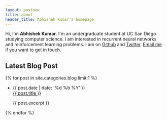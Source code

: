 ```yaml
---
layout: postnew
title: about
header_title: Abhishek Kumar's homepage
---
```


Hi, I'm **Abhishek Kumar**. I'm an undergraduate student at UC San Diego studying computer science. I am interested in recurrent neural networks and reinforcement learning problems. I am on [Github][github] and [Twitter][twitter]. [Email me][email] if you want to get in touch.

[github]: https://github.com/TheAbhiKumar
[twitter]: https://twitter.com/_abkumar
[email]: &#109;&#097;&#105;&#108;&#116;&#111;:&#097;&#098;&#107;&#117;&#109;&#097;&#114;&#064;&#117;&#099;&#115;&#100;&#046;&#101;&#100;&#117;

## Latest Blog Post
{% for post in site.categories.blog limit:1 %}
  <ul id="archive">
    <li>
      <span class="post-date">
      <time datetime="{{ post.date | date_to_xmlschema }}">{{ post.date | date: '%d %b<span class="year"> %Y</span>' }}</time>
      </span>
    <div class="description">
      <a href="{{ post.url }}">{{ post.title }}</a>
      <p class="excerpt">{{ post.excerpt }}</p>
    </div>
    </li>
  </ul>
{% endfor %}
